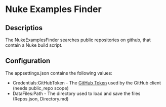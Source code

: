 # Nuke Examples Finder

## Descriptios

The NukeExamplesFinder searches public repositories on github, that contain a Nuke build script. 

## Configuration

The appsettings.json contains the following values:

* Credentials:GitHubToken - The [GitHub Token](https://github.com/settings/tokens) used by the GitHub client (needs public_repo scope)
* DataFiles:Path - The directory used to load and save the files (Repos.json, Directory.md)
